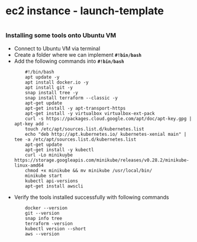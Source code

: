 # ec2 instance - launch-template

# <h3>Installing some tools onto Ubuntu VM</h3>

- Connect to Ubuntu VM via terminal
- Create a folder where we can implement **`#!bin/bash`**
- Add the following commands into **`#!bin/bash`**
    ```
        #!/bin/bash
        apt update -y
        apt install docker.io -y
        apt install git -y
        snap install tree -y
        snap install terraform --classic -y
        apt-get update 
        apt-get install -y apt-transport-https 
        apt-get install -y virtualbox virtualbox-ext-pack
        curl -s https://packages.cloud.google.com/apt/doc/apt-key.gpg | apt-key add - 
        touch /etc/apt/sources.list.d/kubernetes.list 
        echo "deb http://apt.kubernetes.io/ kubernetes-xenial main" | tee -a /etc/apt/sources.list.d/kubernetes.list 
        apt-get update 
        apt-get install -y kubectl 
        curl -Lo minikuybe https://storage.googleapis.com/minikube/releases/v0.28.2/minikube-linux-amd64 
        chmod +x minikube && mv minikube /usr/local/bin/
        minikube start 
        kubectl api-versions
        apt-get install awscli
    ```
- Verify the tools installed successfully with following commands
    ```
        docker --version
        git --version
        snap info tree
        terraform -version
        kubectl version --short
        aws --version
    ```